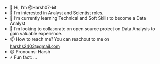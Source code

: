 - 👋 Hi, I’m @Harsh07-bit
- 👀 I’m interested in Analyst and Scientist roles.
- 🌱 I’m currently learning Technical and Soft Skills to become a Data Analyst
- 💞️ I’m looking to collaborate on open source project on Data Analysis to gain valuable experience.
- 📫 How to reach me? You can reachout to me on harshs2403@gmail.com
- 😄 Pronouns: Harsh
- ⚡ Fun fact: ...

<!---
Harsh07-bit/Harsh07-bit is a ✨ special ✨ repository because its `README.md` (this file) appears on your GitHub profile.
You can click the Preview link to take a look at your changes.
--->
